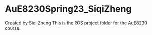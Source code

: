 # AuE8230Spring23_SiqiZheng
Created by Siqi Zheng
This is the ROS project folder for the AuE8230 course.

